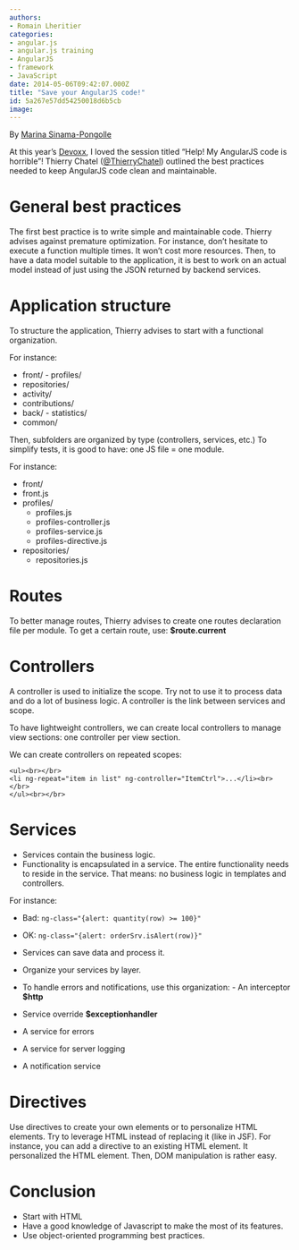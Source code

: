 ```yaml
---
authors:
- Romain Lheritier
categories:
- angular.js
- angular.js training
- AngularJS
- framework
- JavaScript
date: 2014-05-06T09:42:07.000Z
title: "Save your AngularJS code!"
id: 5a267e57dd54250018d6b5cb
image: 
---
```


By [Marina Sinama-Pongolle](https://www.linkedin.com/in/marinasinamapongolle)

At this year’s [Devoxx](http://cfp.devoxx.fr/devoxxfr2014), I loved the session titled “Help! My AngularJS code is horrible”!
 Thierry Chatel ([@ThierryChatel](https://twitter.com/ThierryChatel)) outlined the best practices needed to keep AngularJS code clean and maintainable.

# General best practices

The first best practice is to write simple and maintainable code. Thierry advises against premature optimization. For instance, don’t hesitate to execute a function multiple times. It won’t cost more resources. Then, to have a data model suitable to the application, it is best to work on an actual model instead of just using the JSON returned by backend services.

# Application structure

To structure the application, Thierry advises to start with a functional organization.

For instance:

- front/ - profiles/
- repositories/
- activity/
- contributions/
- back/ - statistics/
- common/

Then, subfolders are organized by type (controllers, services, etc.) To simplify tests, it is good to have: one JS file = one module.

For instance:

- front/
 - front.js
 - profiles/
     - profiles.js
     - profiles-controller.js
     - profiles-service.js
     - profiles-directive.js
 - repositories/
     - repositories.js

# Routes

To better manage routes, Thierry advises to create one routes declaration file per module. To get a certain route, use: **$route.current**

# Controllers

A controller is used to initialize the scope. Try not to use it to process data and do a lot of business logic. A controller is the link between services and scope.

To have lightweight controllers, we can create local controllers to manage view sections: one controller per view section.

We can create controllers on repeated scopes:

```language-html
<ul><br></br>
<li ng-repeat="item in list" ng-controller="ItemCtrl">...</li><br></br>
</ul><br></br>
```

# Services

- Services contain the business logic.
- Functionality is encapsulated in a service. The entire functionality needs to reside in the service. That means: no business logic in templates and controllers.

For instance:

- Bad:
`ng-class="{alert: quantity(row) >= 100}"`
- OK:
`ng-class="{alert: orderSrv.isAlert(row)}"`

- Services can save data and process it.
- Organize your services by layer.
- To handle errors and notifications, use this organization: - An interceptor **$http**
- Service override **$exceptionhandler**
- A service for errors
- A service for server logging
- A notification service

# Directives

Use directives to create your own elements or to personalize HTML elements.
 Try to leverage HTML instead of replacing it (like in JSF). For instance, you can add a directive to an existing HTML element. It personalized the HTML element. Then, DOM manipulation is rather easy.

# Conclusion

- Start with HTML
- Have a good knowledge of Javascript to make the most of its features.
- Use object-oriented programming best practices.
